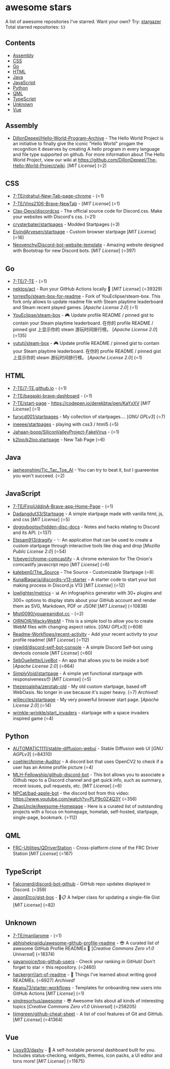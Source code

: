 # awesome stars

A list of awesome repositories I've starred. Want your own? Try: [stargazer](https://github.com/rverst/stargazer)  
Total starred repositories: `53`
## Contents

  - [Assembly](#assembly)
  - [CSS](#css)
  - [Go](#go)
  - [HTML](#html)
  - [Java](#java)
  - [JavaScript](#javascript)
  - [Python](#python)
  - [QML](#qml)
  - [TypeScript](#typescript)
  - [Unknown](#unknown)
  - [Vue](#vue)



## Assembly

  - [DillonDepeel/Hello-World-Program-Archive](https://github.com/DillonDepeel/Hello-World-Program-Archive) - The Hello World Project is an initiative to finally give the iconic "Hello World" progam the recognition it deserves by creating A hello program in every language and file type supported on github. For more information about The Hello World Project, view our wiki at https://github.com/DillonDepeel/The-Hello-World-Project/wiki. \[*MIT License*\] (⭐️2)

## CSS

  - [7-TE/rdrahul-New-Tab-page-chrome](https://github.com/7-TE/rdrahul-New-Tab-page-chrome) -  (⭐️1)
  - [7-TE/Vins2106-Brave-NewTab](https://github.com/7-TE/Vins2106-Brave-NewTab) -  \[*MIT License*\] (⭐️1)
  - [Clay-Devs/discordcss](https://github.com/Clay-Devs/discordcss) - The official source code for Discord.css. Make your websites with Discord's css. (⭐️21)
  - [crysterbater/startpages](https://github.com/crysterbater/startpages) - Modded Startpages (⭐️3)
  - [EivindArvesen/startpage](https://github.com/EivindArvesen/startpage) - Custom browser startpage \[*MIT License*\] (⭐️16)
  - [Neovenchy/Discord-bot-website-template](https://github.com/Neovenchy/Discord-bot-website-template) - Amazing website designed with Bootstrap for new Discord bots. \[*MIT License*\] (⭐️397)

## Go

  - [7-TE/7-TE](https://github.com/7-TE/7-TE) -  (⭐️1)
  - [nektos/act](https://github.com/nektos/act) - Run your GitHub Actions locally 🚀 \[*MIT License*\] (⭐️39329)
  - [torresflo/steam-box-for-readme](https://github.com/torresflo/steam-box-for-readme) - Fork of YouEclipse/steam-box. This fork only allows to update readme file with Steam playtime leaderboard and Steam recent played games. \[*Apache License 2.0*\] (⭐️1)
  - [YouEclipse/steam-box](https://github.com/YouEclipse/steam-box) - 🎮 Update profile README / pinned gist to contain your Steam playtime leaderboard. 在你的 profile README / pinned gist 上显示你的 steam 游玩时间排行榜。 \[*Apache License 2.0*\] (⭐️135)
  - [yututi/steam-box](https://github.com/yututi/steam-box) - 🎮 Update profile README / pinned gist to contain your Steam playtime leaderboard. 在你的 profile README / pinned gist 上显示你的 steam 游玩时间排行榜。 \[*Apache License 2.0*\] (⭐️1)

## HTML

  - [7-TE/7-TE.github.io](https://github.com/7-TE/7-TE.github.io) -  (⭐️1)
  - [7-TE/bagaski-brave-dashboard](https://github.com/7-TE/bagaski-brave-dashboard) -  (⭐️1)
  - [7-TE/start-page](https://github.com/7-TE/start-page) - https://codepen.io/derekbtw/pen/KaYxXV \[*MIT License*\] (⭐️1)
  - [furycd001/startpages](https://github.com/furycd001/startpages) - My collection of startpages.... \[*GNU GPLv3*\] (⭐️7)
  - [ineeee/startpages](https://github.com/ineeee/startpages) - playing with css3 / html5 (⭐️5)
  - [Jahaan-boop/SiliconValleyProject-FakeVirus](https://github.com/Jahaan-boop/SiliconValleyProject-FakeVirus) -  (⭐️1)
  - [k2loo/k2loo.startpage](https://github.com/k2loo/k2loo.startpage) - New Tab Page (⭐️6)

## Java

  - [jaeheonshim/Tic_Tac_Toe_AI](https://github.com/jaeheonshim/Tic_Tac_Toe_AI) - You can try to beat it, but I guareentee you won't succeed. (⭐️2)

## JavaScript

  - [7-TE/FirojUddinA-Brave-app-Home-Page](https://github.com/7-TE/FirojUddinA-Brave-app-Home-Page) -  (⭐️1)
  - [Dadangdut33/Startpage](https://github.com/Dadangdut33/Startpage) - A simple startpage made with vanilla html, js, and css \[*MIT License*\] (⭐️5)
  - [doggybootsy/hidden-disc-docs](https://github.com/doggybootsy/hidden-disc-docs) - Notes and hacks relating to Discord and its API. (⭐️137)
  - [Etesam913/dragify](https://github.com/Etesam913/dragify) - :sparkles: An application that can be used to create a custom startpage through interactive tools like drag and drop \[*Mozilla Public License 2.0*\] (⭐️54)
  - [fcbeyer/chrome-comcastify](https://github.com/fcbeyer/chrome-comcastify) - A chrome extension for The Onion's comcastify javascript repo \[*MIT License*\] (⭐️6)
  - [kaleben0/The_Source](https://github.com/kaleben0/The_Source) - The Source - Customizable Startpage (⭐️8)
  - [KunalBagaria/discordjs-v13-starter](https://github.com/KunalBagaria/discordjs-v13-starter) - A starter code to start your bot making process in Discord.js V13 \[*MIT License*\] (⭐️12)
  - [lowlighter/metrics](https://github.com/lowlighter/metrics) - 📊 An infographics generator with 30+ plugins and 300+ options to display stats about your GitHub account and render them as SVG, Markdown, PDF or JSON! \[*MIT License*\] (⭐️10838)
  - [Mist0090/youareanidiot.cc](https://github.com/Mist0090/youareanidiot.cc) -  (⭐️2)
  - [OIRNOIR/WackyWebM](https://github.com/OIRNOIR/WackyWebM) - This is a simple tool to allow you to create WebM files with changing aspect ratios. \[*GNU GPLv3*\] (⭐️608)
  - [Readme-Workflows/recent-activity](https://github.com/Readme-Workflows/recent-activity) - Add your recent activity to your profile readme! \[*MIT License*\] (⭐️112)
  - [rigwild/discord-self-bot-console](https://github.com/rigwild/discord-self-bot-console) - A simple Discord Self-bot using devtools console \[*MIT License*\] (⭐️60)
  - [SebOuellette/LiveBot](https://github.com/SebOuellette/LiveBot) - An app that allows you to be inside a bot! \[*Apache License 2.0*\] (⭐️664)
  - [SimplyVoid/startpage](https://github.com/SimplyVoid/startpage) - A simple yet functional startpage with responsiveness😯 \[*MIT License*\] (⭐️5)
  - [thezeroalpha/zerotab-old](https://github.com/thezeroalpha/zerotab-old) - My old custom startpage, based off WebOasis. No longer in use because it's super heavy. (⭐️7) *Archived!*
  - [willeccles/startpage](https://github.com/willeccles/startpage) - My very powerful browser start page. \[*Apache License 2.0*\] (⭐️14)
  - [wrinkle-wrinkle/start_invaders](https://github.com/wrinkle-wrinkle/start_invaders) - startpage with a space invaders inspired game (⭐️4)

## Python

  - [AUTOMATIC1111/stable-diffusion-webui](https://github.com/AUTOMATIC1111/stable-diffusion-webui) - Stable Diffusion web UI \[*GNU AGPLv3*\] (⭐️84310)
  - [coehler/Anime-Auditor](https://github.com/coehler/Anime-Auditor) - A discord bot that uses OpenCV2 to check if a user has an Anime profile picture (⭐️4)
  - [MLH-Fellowship/github-discord-bot](https://github.com/MLH-Fellowship/github-discord-bot) - This bot allows you to associate a Github repo to a Discord channel and get quick info, such as summary, recent issues, pull requests, etc. \[*MIT License*\] (⭐️6)
  - [NPCat/bad-apple-bot](https://github.com/NPCat/bad-apple-bot) - the discord bot from this video: https://www.youtube.com/watch?v=PLP9c0Z4Q3Y (⭐️356)
  - [ZhaoUncle/Awesome-Homepage](https://github.com/ZhaoUncle/Awesome-Homepage) - Here is a curated list of outstanding projects with a focus on homepage, homelab, self-hosted, startpage, single-page,  bookmark. (⭐️112)

## QML

  - [FRC-Utilities/QDriverStation](https://github.com/FRC-Utilities/QDriverStation) - Cross-platform clone of the FRC Driver Station \[*MIT License*\] (⭐️167)

## TypeScript

  - [Falconerd/discord-bot-github](https://github.com/Falconerd/discord-bot-github) - GitHub repo updates displayed in Discord. (⭐️359)
  - [JasonEtco/gist-box](https://github.com/JasonEtco/gist-box) - 📌📋 A helper class for updating a single-file Gist \[*MIT License*\] (⭐️82)

## Unknown

  - [7-TE/manliarome](https://github.com/7-TE/manliarome) -  (⭐️1)
  - [abhisheknaiidu/awesome-github-profile-readme](https://github.com/abhisheknaiidu/awesome-github-profile-readme) - 😎 A curated list of awesome GitHub Profile READMEs 📝 \[*Creative Commons Zero v1.0 Universal*\] (⭐️18374)
  - [gayanvoice/top-github-users](https://github.com/gayanvoice/top-github-users) - Check your ranking in GitHub! Don't forget to star ⭐ this repository. (⭐️2460)
  - [hackergrrl/art-of-readme](https://github.com/hackergrrl/art-of-readme) - :love_letter: Things I've learned about writing good READMEs. (⭐️6927) *Archived!*
  - [Keanu73/starter-workflows](https://github.com/Keanu73/starter-workflows) - Templates for onboarding new users into GitHub Actions \[*MIT License*\] (⭐️1)
  - [sindresorhus/awesome](https://github.com/sindresorhus/awesome) - 😎 Awesome lists about all kinds of interesting topics \[*Creative Commons Zero v1.0 Universal*\] (⭐️258205)
  - [tiimgreen/github-cheat-sheet](https://github.com/tiimgreen/github-cheat-sheet) - A list of cool features of Git and GitHub. \[*MIT License*\] (⭐️41364)

## Vue

  - [Lissy93/dashy](https://github.com/Lissy93/dashy) - 🚀 A self-hostable personal dashboard built for you. Includes status-checking, widgets, themes, icon packs, a UI editor and tons more! \[*MIT License*\] (⭐️11875)

